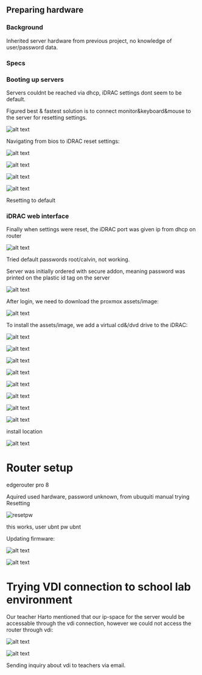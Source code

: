 ## Preparing hardware

### Background

Inherited server hardware from previous project, no knowledge of user/password data.

### Specs



### Booting up servers

Servers couldnt be reached via dhcp, iDRAC settings dont seem to be default. 

Figured best & fastest solution is to connect monitor&keyboard&mouse to the server for resetting settings.

![alt text](assets/image-22.png)

Navigating from bios to iDRAC reset settings:

![alt text](assets/image-19.png)

![alt text](assets/image-20.png)

![alt text](assets/image-21.png)

![alt text](assets/image-18.png)

Resetting to default

### iDRAC web interface

Finally when settings were reset, the iDRAC port was given ip from dhcp on router

![alt text](assets/image.png)

Tried default passwords root/calvin, not working.

Server was initially ordered with secure addon, meaning password was printed on the plastic id tag on the server

![alt text](assets/image-23.png)

After login, we need to download the proxmox assets/image:

![alt text](assets/image-1.png)

To install the assets/image, we add a virtual cd&/dvd drive to the iDRAC:

![alt text](assets/image-2.png)

![alt text](assets/image-3.png)

![alt text](assets/image-4.png)

![alt text](assets/image-5.png)


![alt text](assets/image-6.png)


![alt text](assets/image/assets/image-7.png)

![alt text](assets/image-8.png)

![alt text](assets/image-9.png)

install location

![alt text](assets/image-10.png)


# Router setup

edgerouter pro 8

Aquired used hardware, password unknown, from ubuquiti manual trying Resetting

![resetpw](assets/image-11.png)

this works, user ubnt pw ubnt 

Updating firmware:

![alt text](assets/image-12.png)


![alt text](assets/image-13.png)



# Trying VDI connection to school lab environment

Our teacher Harto mentioned that our ip-space for the server would be accessable through the vdi connection, however we could not access the router through vdi:

![alt text](assets/image-16.png)


![alt text](assets/image-17.png)

Sending inquiry about vdi to teachers via email.